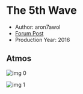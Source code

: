 # The 5th Wave

* Author: aron7awol
* [Forum Post](https://www.avsforum.com/threads/bass-eq-for-filtered-movies.2995212/post-56720154)
* Production Year: 2016

## Atmos

![img 0](https://fanart.tv/fanart/movies/299687/moviethumb/the-5th-wave-569a287630658.jpg)

![img 1](https://i.imgur.com/s6GqGf5.png)

